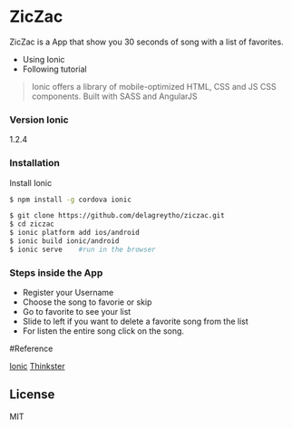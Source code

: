 

# ZicZac

ZicZac is a App that show you 30 seconds of song  with a list of favorites.


  - Using Ionic
  - Following tutorial



> Ionic offers a library of mobile-optimized HTML, CSS and JS CSS components.
>Built with SASS and AngularJS


### Version Ionic
1.2.4



### Installation

Install Ionic

```sh
$ npm install -g cordova ionic
```

```sh
$ git clone https://github.com/delagreytho/ziczac.git
$ cd ziczac
$ ionic platform add ios/android
$ ionic build ionic/android
$ ionic serve    #run in the browser
```


### Steps inside the App
 - Register your Username
 - Choose the song to favorie or skip
 - Go to favorite to see your list
 - Slide to left if you want to delete a favorite song from the list
 - For listen the entire song click on the song.



#Reference

[Ionic](http://ionicframework.com/getting-started/)
[Thinkster](https://thinkster.io/)




License
----
MIT
